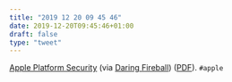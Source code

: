 ```yaml
---
title: "2019 12 20 09 45 46"
date: 2019-12-20T09:45:46+01:00
draft: false
type: "tweet"
---
```

[Apple Platform Security](https://support.apple.com/fr-fr/guide/security/welcome/web) (via [Daring Fireball](https://daringfireball.net/linked/2019/12/19/apple-platform-security)) ([PDF](https://manuals.info.apple.com/MANUALS/1000/MA1902/en_US/apple-platform-security-guide.pdf)). `#apple`
